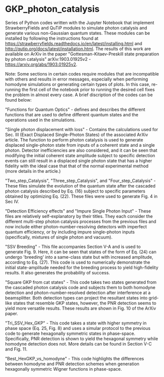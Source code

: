 # GKP_photon_catalysis
Series of Python codes written with the Jupyter Notebook that implement StrawberryFields and QuTiP modules to simulate photon catalysis and generate various non-Gaussian quantum states.  These modules can be installed by following the instructions found at https://strawberryfields.readthedocs.io/en/latest/installing.html and http://qutip.org/docs/latest/installation.html. The results of this work are available on ArXiv in the paper "Gottesman-Kitaev-Preskill state preparation by photon catalysis" arXiv:1903.01925v2 - https://arxiv.org/abs/1903.01925v2. 

Note: Some sections in certain codes require modules that are incompatible with others and results in error messages, especially when performing homodyne simulations or generating certain types of plots.  In this case, re-running the first cell of the notebook prior to running the desired cell fixes the problem in almost every case.
A brief discription of the codes can be found below:

"Functions for Quantum Optics" - defines and describes the different functions that are used to define different quantum states and the operations used in the simulations.

"Single photon displacement with loss" - Contains the calculations used for Sec. III (Exact Displaced Single-Photon States) of the associated ArXiv article.  The function to perform photon catalysis is used to generate displaced single-photon state from inputs of a coherent state and a single photon.  Detector inefficiencies are also considered, and it can be seen that modifying the initial coherent state amplitude subject to specific detection events can still result in a displaced single photon state that has a higher fidelity with the ideal case that that of the normal experimental method (more details in the article.)

"Two_step_Catalysis", "Three_step_Catalysis", and "Four_step_Catalysis" - These files simulate the evolution of the quantum state after the cascaded photon catalysis described by Eq. (16) subject to specific parameters obtained by optimizing Eq. (22).  These files were used to generate Fig. 4 in Sec IV.

"Detection Efficiency effects" and "Impure Single Photon Input" - These files are relatively self-explanatory by their titles.  They each consider the different multi-step photon catalysis processes from the previous files and now include either photon-number-resolving detectors with imperfect quantum efficiency, or by including impure single-photon inputs (specifically, mixtures of single photon and vacuum).

"SSV Breeding" - This file accompanies Section V-A and is used to generate Fig. 9.  Here, it can be seen that states of the form of Eq. (24) can undergo 'breeding' into a same-class state but with increased amplitude, according to Eq. (27).  This code is used to numerically demonstrate the initial state-amplitude needed for the breeding process to yield high-fidelity results.  It also generates the probability of success.

"Square GKP from cat states" - This code takes two states generated from the cascaded photon catalysis code and subjects them to both homodyne detection and photon-number-resolved detection after interference at a beamsplitter.  Both detection types can project the resultant states into grid-like states that resemble GKP states, however, the PNR detection seems to yield more versatile results.  These results are shown in Fig. 10 of the ArXiv paper.

"Tri_SSV_Hex_GKP" - This code takes a state with higher symmetry in phase space (Eq. 25, Fig. 8) and uses a simular protocol to the previous code to generate hexagonally symmetric states in phase-space.  Specifically, PNR detection is shown to yield the hexagonal symmetry while homodyne detection does not.  More details can be found in Section V-C and Fig. 11.

"Best_HexGKP_vs_homodyne" - This code highlights the differences between homodyne and PNR detection schemes when generation hexagonally symmetric Wigner functions in phase-space.
